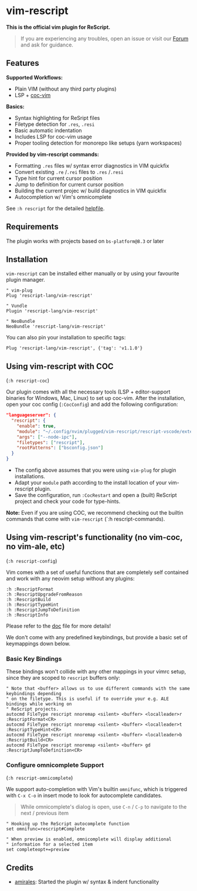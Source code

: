 # vim-rescript

**This is the official vim plugin for ReScript.**

> If you are experiencing any troubles, open an issue or visit our [Forum](https://forum.rescript-lang.org) and ask for guidance.

## Features

**Supported Workflows:**
- Plain VIM (without any third party plugins)
- LSP + [coc-vim](https://github.com/neoclide/coc.nvim)

**Basics:**
- Syntax highlighting for ReSript files
- Filetype detection for `.res`, `.resi`
- Basic automatic indentation
- Includes LSP for coc-vim usage
- Proper tooling detection for monorepo like setups (yarn workspaces)

**Provided by vim-rescript commands:**
- Formatting `.res` files w/ syntax error diagnostics in VIM quickfix
- Convert existing `.re` /`.rei` files to `.res` /`.resi`
- Type hint for current cursor position
- Jump to definition for current cursor position
- Building the current projec w/ build diagnostics in VIM quickfix
- Autocompletion w/ Vim's omnicomplete

See `:h rescript` for the detailed [helpfile](./doc/rescript.txt).

## Requirements

The plugin works with projects based on `bs-platform@8.3` or later

## Installation

`vim-rescript` can be installed either manually or by using your favourite plugin manager.

```viml
" vim-plug
Plug 'rescript-lang/vim-rescript'

" Vundle
Plugin 'rescript-lang/vim-rescript'

" NeoBundle
NeoBundle 'rescript-lang/vim-rescript'
```

You can also pin your installation to specific tags:

```
Plug 'rescript-lang/vim-rescript', {'tag': 'v1.1.0'}
```

## Using vim-rescript with COC

(`:h rescript-coc`)

Our plugin comes with all the necessary tools (LSP + editor-support binaries for Windows, Mac, Linux) to set up coc-vim.
After the installation, open your coc config (`:CocConfig`) and add the following configuration:

```json
"languageserver": {
  "rescript": {
    "enable": true,
    "module": "~/.config/nvim/plugged/vim-rescript/rescript-vscode/extension/server/out/server.js",
    "args": ["--node-ipc"],
    "filetypes": ["rescript"],
    "rootPatterns": ["bsconfig.json"]
  }
}
```

- The config above assumes that you were using `vim-plug` for plugin installations.
- Adapt your `module` path according to the install location of your vim-rescript plugin.
- Save the configuration, run `:CocRestart` and open a (built) ReScript project and check your code for type-hints.

**Note:** Even if you are using COC, we recommend checking out the builtin commands that come with `vim-rescript` (`:h rescript-commands).

## Using vim-rescript's functionality (no vim-coc, no vim-ale, etc)

(`:h rescript-config`)

Vim comes with a set of useful functions that are completely self contained and work with any neovim setup without any plugins:

```
:h :RescriptFormat
:h :RescriptUpgradeFromReason
:h :RescriptBuild
:h :RescriptTypeHint
:h :RescriptJumpToDefinition
:h :RescriptInfo
```
Please refer to the [doc](./doc/rescript.txt) file for more details!

We don't come with any predefined keybindings, but provide a basic set of keymappings down below.

### Basic Key Bindings

These bindings won't collide with any other mappings in your vimrc setup, since they are scoped to `rescript` buffers only:

```vim
" Note that <buffer> allows us to use different commands with the same keybindings depending
" on the filetype. This is useful if to override your e.g. ALE bindings while working on
" ReScript projects.
autocmd FileType rescript nnoremap <silent> <buffer> <localleader>r :RescriptFormat<CR>
autocmd FileType rescript nnoremap <silent> <buffer> <localleader>t :RescriptTypeHint<CR>
autocmd FileType rescript nnoremap <silent> <buffer> <localleader>b :RescriptBuild<CR>
autocmd FileType rescript nnoremap <silent> <buffer> gd :RescriptJumpToDefinition<CR>
```

### Configure omnicomplete Support

(`:h rescript-omnicomplete`)

We support auto-completion with Vim's builtin `omnifunc`, which is triggered with `C-x C-o` in insert mode to look for autocomplete candidates.

> While omnicomplete's dialog is open, use `C-n` / `C-p` to navigate to the next / previous item

```vim
" Hooking up the ReScript autocomplete function
set omnifunc=rescript#Complete

" When preview is enabled, omnicomplete will display additional
" information for a selected item
set completeopt+=preview
```

## Credits

- [amirales](https://github.com/amiralies): Started the plugin w/ syntax & indent functionality
